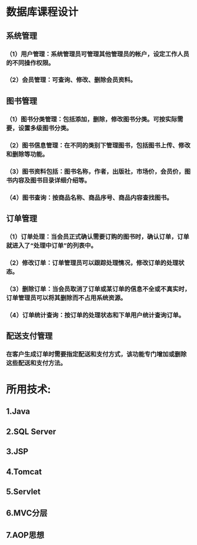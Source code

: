 # 数据库课程设计
## 系统管理 
### （1）用户管理：系统管理员可管理其他管理员的帐户，设定工作人员的不同操作权限。
### （2）会员管理：可查询、修改、删除会员资料。
## 图书管理
### （1）图书分类管理：包括添加，删除，修改图书分类。可按实际需要，设置多级图书分类。
### （2）图书信息管理：在不同的类别下管理图书，包括图书上传、修改和删除等功能。
### （3）图书资料包括：图书名称，作者，出版社，市场价，会员价，图书内容及图书目录详细介绍等。
### （4）图书查询：按商品名称、商品序号、商品内容查找图书。
## 订单管理
### （1）订单处理：当会员正式确认需要订购的图书时，确认订单，订单就进入了“处理中订单”的列表中。
### （2）修改订单：订单管理员可以跟踪处理情况，修改订单的处理状态。
### （3）删除订单：当会员取消了订单或某订单的信息不全或不真实时，订单管理员可以将其删除而不占用系统资源。
### （4）订单统计查询：按订单的处理状态和下单用户统计查询订单。
## 配送支付管理
### 在客户生成订单时需要指定配送和支付方式，该功能专门增加或删除这些配送和支付方法。
     
       
	     
# 所用技术:
## 1.Java
## 2.SQL Server
## 3.JSP
## 4.Tomcat
## 5.Servlet
## 6.MVC分层
## 7.AOP思想